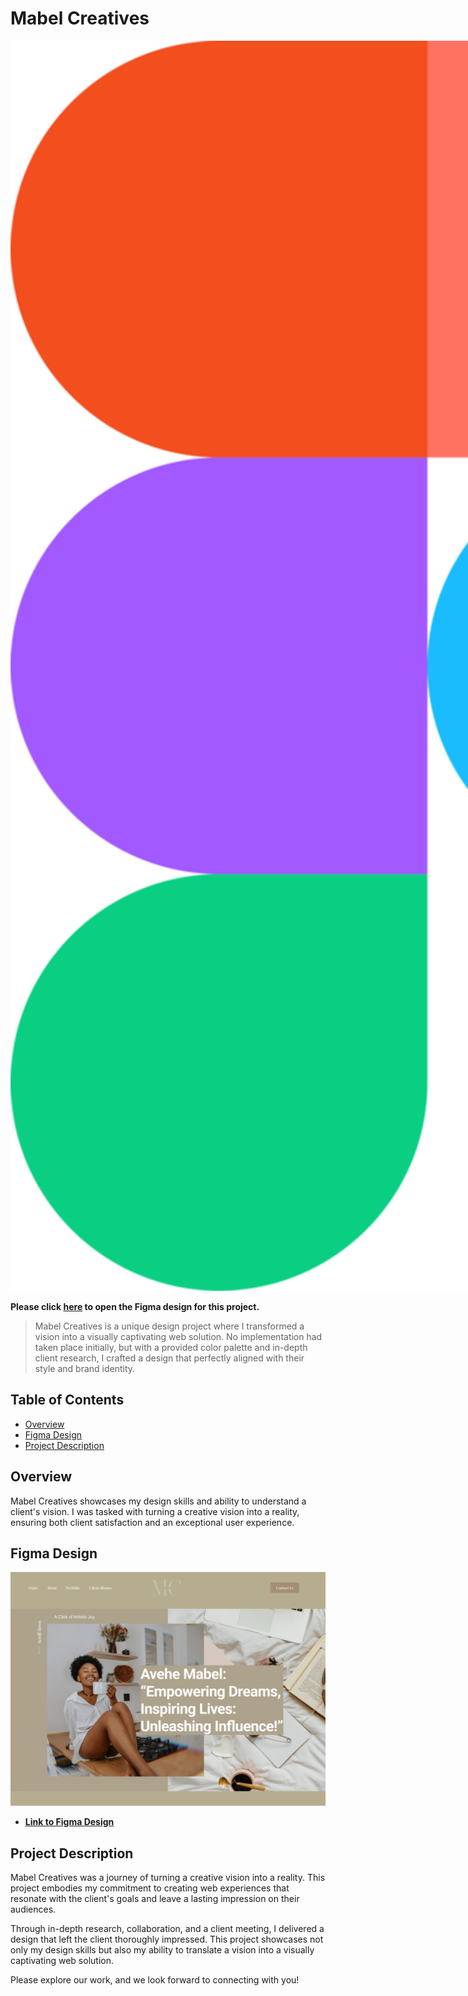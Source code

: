 # Mabel Creatives

<a href="https://www.figma.com/file/cF4vNUjU2FAasYeFWjEk0K/Mabel?type=design&node-id=5%3A33&mode=design&t=jfltSFHrySwQui1i-1"> <img src="../assets/figma-logo.png" alt="Alt Text" style="max-width:40vh; height:50vh;"></a>

**Please click [here](https://www.figma.com/file/cF4vNUjU2FAasYeFWjEk0K/Mabel?type=design&node-id=5%3A33&mode=design&t=jfltSFHrySwQui1i-1) to open the Figma design for this project.**

> Mabel Creatives is a unique design project where I transformed a vision into a visually captivating web solution. No implementation had taken place initially, but with a provided color palette and in-depth client research, I crafted a design that perfectly aligned with their style and brand identity.

## Table of Contents
- [Overview](#overview)
- [Figma Design](#figma-design)
- [Project Description](#project-description)

## Overview
Mabel Creatives showcases my design skills and ability to understand a client's vision. I was tasked with turning a creative vision into a reality, ensuring both client satisfaction and an exceptional user experience.

## Figma Design
[![Figma Design](../assets/mabelThumbnail.png)](https://www.figma.com/file/cF4vNUjU2FAasYeFWjEk0K/Mabel?type=design&node-id=0%3A1&mode=design&t=jfltSFHrySwQui1i-1)

- **[Link to Figma Design](https://www.figma.com/file/cF4vNUjU2FAasYeFWjEk0K/Mabel?type=design&node-id=0%3A1&mode=design&t=jfltSFHrySwQui1i-1)**

## Project Description
Mabel Creatives was a journey of turning a creative vision into a reality. This project embodies my commitment to creating web experiences that resonate with the client's goals and leave a lasting impression on their audiences.

Through in-depth research, collaboration, and a client meeting, I delivered a design that left the client thoroughly impressed. This project showcases not only my design skills but also my ability to translate a vision into a visually captivating web solution.

Please explore our work, and we look forward to connecting with you!

